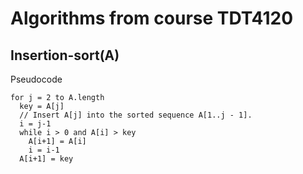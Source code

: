# Algorithms from course TDT4120

## Insertion-sort(A)

Pseudocode
```pseudocode
for j = 2 to A.length
  key = A[j]
  // Insert A[j] into the sorted sequence A[1..j - 1].
  i = j-1
  while i > 0 and A[i] > key
    A[i+1] = A[i]
    i = i-1
  A[i+1] = key
```
